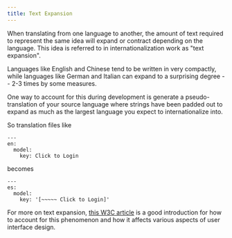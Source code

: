 ```yaml
---
title: Text Expansion
---
```


When translating from one language to another, the amount of text
required to represent the same idea will expand or contract
depending on the language. This idea is referred to in internationalization work
as "text expansion".

Languages like English and Chinese tend to be written in very compactly, while
languages like German and Italian can expand to a surprising degree -- 2-3 times
by some measures.

One way to account for this during development is generate a pseudo-translation
of your source language where strings have been padded out to expand as much as
the largest language you expect to internationalize into.

So translation files like

```
---
en:
  model:
    key: Click to Login
```

becomes


```
---
es:
  model:
    key: '[~~~~~ Click to Login]'
```


For more on text expansion,
[this W3C article](https://www.w3.org/International/articles/article-text-size)
is a good introduction for how to account for this phenomenon and how it affects
various aspects of user interface design.
